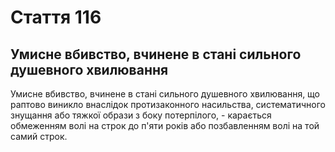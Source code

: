 Cтаття 116
====
Умисне вбивство, вчинене в стані сильного душевного хвилювання
----
Умисне вбивство, вчинене в стані сильного душевного хвилювання, що раптово виникло внаслідок протизаконного насильства, систематичного знущання або тяжкої образи з боку потерпілого, -
карається обмеженням волі на строк до п'яти років або позбавленням волі на той самий строк.
